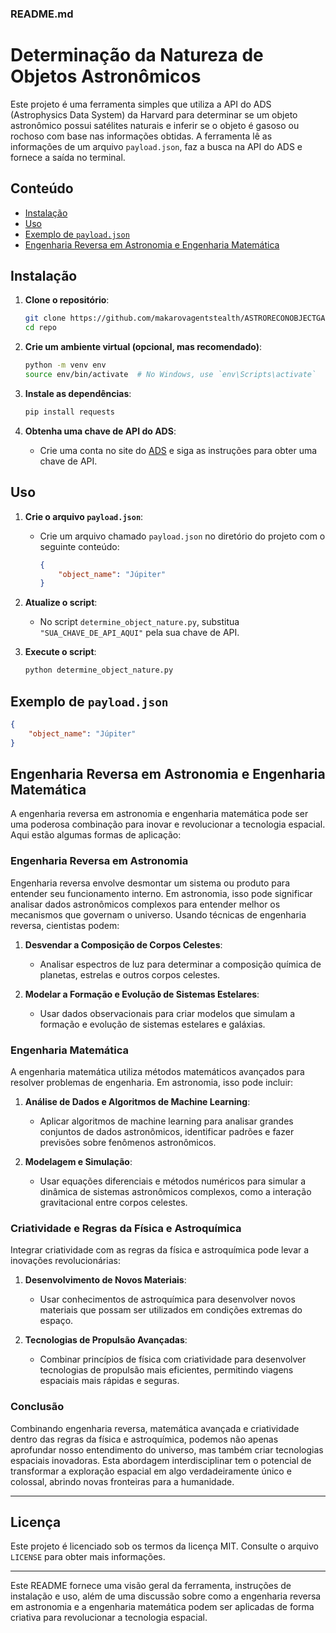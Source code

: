 ### README.md

# Determinação da Natureza de Objetos Astronômicos

Este projeto é uma ferramenta simples que utiliza a API do ADS (Astrophysics Data System) da Harvard para determinar se um objeto astronômico possui satélites naturais e inferir se o objeto é gasoso ou rochoso com base nas informações obtidas. A ferramenta lê as informações de um arquivo `payload.json`, faz a busca na API do ADS e fornece a saída no terminal.

## Conteúdo

- [Instalação](#instalação)
- [Uso](#uso)
- [Exemplo de `payload.json`](#exemplo-de-payloadjson)
- [Engenharia Reversa em Astronomia e Engenharia Matemática](#engenharia-reversa-em-astronomia-e-engenharia-matemática)

## Instalação

1. **Clone o repositório**:
   ```sh
   git clone https://github.com/makarovagentstealth/ASTRORECONOBJECTGASOSOOUROCHOSO.git
   cd repo
   ```

2. **Crie um ambiente virtual (opcional, mas recomendado)**:
   ```sh
   python -m venv env
   source env/bin/activate  # No Windows, use `env\Scripts\activate`
   ```

3. **Instale as dependências**:
   ```sh
   pip install requests
   ```

4. **Obtenha uma chave de API do ADS**:
   - Crie uma conta no site do [ADS](https://ui.adsabs.harvard.edu/) e siga as instruções para obter uma chave de API.

## Uso

1. **Crie o arquivo `payload.json`**:
   - Crie um arquivo chamado `payload.json` no diretório do projeto com o seguinte conteúdo:
     ```json
     {
         "object_name": "Júpiter"
     }
     ```

2. **Atualize o script**:
   - No script `determine_object_nature.py`, substitua `"SUA_CHAVE_DE_API_AQUI"` pela sua chave de API.

3. **Execute o script**:
   ```sh
   python determine_object_nature.py
   ```

## Exemplo de `payload.json`

```json
{
    "object_name": "Júpiter"
}
```

## Engenharia Reversa em Astronomia e Engenharia Matemática

A engenharia reversa em astronomia e engenharia matemática pode ser uma poderosa combinação para inovar e revolucionar a tecnologia espacial. Aqui estão algumas formas de aplicação:

### Engenharia Reversa em Astronomia

Engenharia reversa envolve desmontar um sistema ou produto para entender seu funcionamento interno. Em astronomia, isso pode significar analisar dados astronômicos complexos para entender melhor os mecanismos que governam o universo. Usando técnicas de engenharia reversa, cientistas podem:

1. **Desvendar a Composição de Corpos Celestes**:
   - Analisar espectros de luz para determinar a composição química de planetas, estrelas e outros corpos celestes.

2. **Modelar a Formação e Evolução de Sistemas Estelares**:
   - Usar dados observacionais para criar modelos que simulam a formação e evolução de sistemas estelares e galáxias.

### Engenharia Matemática

A engenharia matemática utiliza métodos matemáticos avançados para resolver problemas de engenharia. Em astronomia, isso pode incluir:

1. **Análise de Dados e Algoritmos de Machine Learning**:
   - Aplicar algoritmos de machine learning para analisar grandes conjuntos de dados astronômicos, identificar padrões e fazer previsões sobre fenômenos astronômicos.

2. **Modelagem e Simulação**:
   - Usar equações diferenciais e métodos numéricos para simular a dinâmica de sistemas astronômicos complexos, como a interação gravitacional entre corpos celestes.

### Criatividade e Regras da Física e Astroquímica

Integrar criatividade com as regras da física e astroquímica pode levar a inovações revolucionárias:

1. **Desenvolvimento de Novos Materiais**:
   - Usar conhecimentos de astroquímica para desenvolver novos materiais que possam ser utilizados em condições extremas do espaço.

2. **Tecnologias de Propulsão Avançadas**:
   - Combinar princípios de física com criatividade para desenvolver tecnologias de propulsão mais eficientes, permitindo viagens espaciais mais rápidas e seguras.

### Conclusão

Combinando engenharia reversa, matemática avançada e criatividade dentro das regras da física e astroquímica, podemos não apenas aprofundar nosso entendimento do universo, mas também criar tecnologias espaciais inovadoras. Esta abordagem interdisciplinar tem o potencial de transformar a exploração espacial em algo verdadeiramente único e colossal, abrindo novas fronteiras para a humanidade.

---

## Licença

Este projeto é licenciado sob os termos da licença MIT. Consulte o arquivo `LICENSE` para obter mais informações.

---

Este README fornece uma visão geral da ferramenta, instruções de instalação e uso, além de uma discussão sobre como a engenharia reversa em astronomia e a engenharia matemática podem ser aplicadas de forma criativa para revolucionar a tecnologia espacial.
